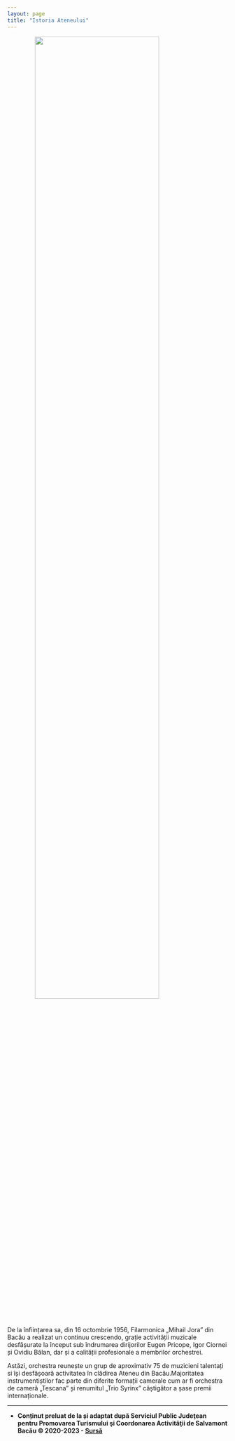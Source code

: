 ```yaml
---
layout: page
title: "Istoria Ateneului"
---
```


<img src="https://turism-bacau.ro/wp-content/uploads/2021/01/Foto-1-2.jpg" style="display: block; margin-left: auto; margin-right: auto; width: 75%">

De la înființarea sa, din 16 octombrie 1956, Filarmonica „Mihail Jora” din Bacău a realizat un continuu crescendo, grație activității muzicale desfășurate la început sub îndrumarea dirijorilor Eugen Pricope, Igor Ciornei și Ovidiu Bălan, dar și a calității profesionale a membrilor orchestrei.

Astăzi, orchestra reunește un grup de aproximativ 75 de muzicieni talentați si își desfășoară activitatea în clădirea Ateneu din Bacău.Majoritatea instrumentiștilor fac parte din diferite formații camerale cum ar fi orchestra de cameră „Tescana” și renumitul „Trio Syrinx” câștigător a șase premii internaționale.

---

* **Conținut preluat de la și adaptat după Serviciul Public Judeţean pentru Promovarea Turismului şi Coordonarea Activităţii de Salvamont Bacău © 2020-2023 - [Sursă](https://turism-bacau.ro/atractii/ateneu-bacau/)**
